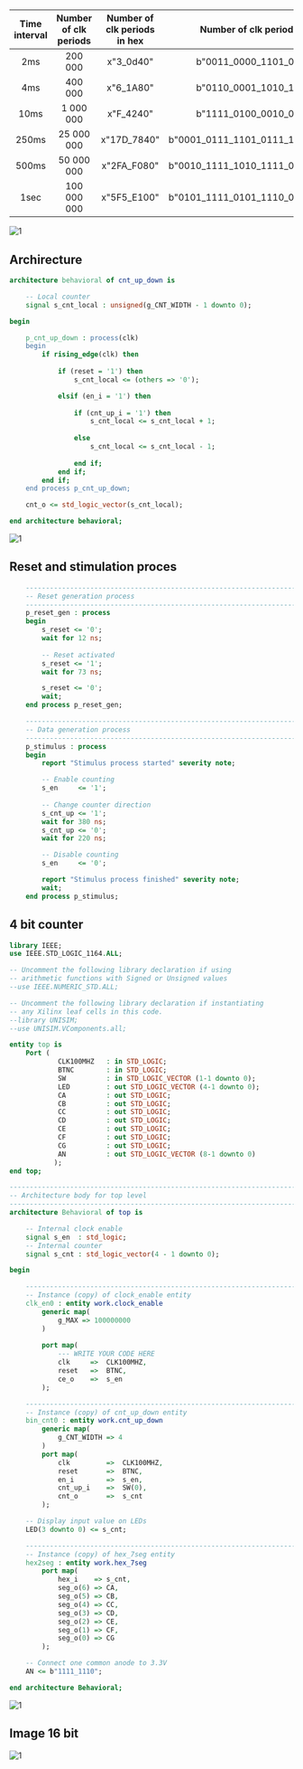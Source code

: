 # 

| **Time interval** | **Number of clk periods** | **Number of clk periods in hex** | **Number of clk periods in binary** |
| :-: | :-: | :-: | :-: |
| 2ms | 200 000 | x"3_0d40" | b"0011_0000_1101_0100_0000" |
| 4ms | 400 000 | x"6_1A80" | b"0110_0001_1010_1000_0000" |
| 10ms | 1 000 000 | x"F_4240" | b"1111_0100_0010_0100_0000" |
| 250ms | 25 000 000 | x"17D_7840" | b"0001_0111_1101_0111_1000_0100_0000" |
| 500ms | 50 000 000 | x"2FA_F080" | b"0010_1111_1010_1111_0000_1000_0000" |
| 1sec | 100 000 000 | x"5F5_E100" | b"0101_1111_0101_1110_0001_0000_0000" |

![1](IMAGES/schema.jpg)

## Archirecture

```vhdl
architecture behavioral of cnt_up_down is

    -- Local counter
    signal s_cnt_local : unsigned(g_CNT_WIDTH - 1 downto 0);

begin

    p_cnt_up_down : process(clk)
    begin
        if rising_edge(clk) then
       
            if (reset = '1') then               
                s_cnt_local <= (others => '0'); 

            elsif (en_i = '1') then  
                 
                if (cnt_up_i = '1') then
                    s_cnt_local <= s_cnt_local + 1;
                    
                else
                    s_cnt_local <= s_cnt_local - 1;
                    
                end if;
            end if;
        end if;
    end process p_cnt_up_down;

    cnt_o <= std_logic_vector(s_cnt_local);

end architecture behavioral;
```

![1](IMAGES/prubeh1counter.PNG)

## Reset and stimulation proces
```vhdl
    --------------------------------------------------------------------
    -- Reset generation process
    --------------------------------------------------------------------
    p_reset_gen : process
    begin
        s_reset <= '0';
        wait for 12 ns;
        
        -- Reset activated
        s_reset <= '1';
        wait for 73 ns;

        s_reset <= '0';
        wait;
    end process p_reset_gen;

    --------------------------------------------------------------------
    -- Data generation process
    --------------------------------------------------------------------
    p_stimulus : process
    begin
        report "Stimulus process started" severity note;

        -- Enable counting
        s_en     <= '1';
        
        -- Change counter direction
        s_cnt_up <= '1';
        wait for 380 ns;
        s_cnt_up <= '0';
        wait for 220 ns;

        -- Disable counting
        s_en     <= '0';

        report "Stimulus process finished" severity note;
        wait;
    end process p_stimulus;
```

## 4 bit counter

```vhdl
library IEEE;
use IEEE.STD_LOGIC_1164.ALL;

-- Uncomment the following library declaration if using
-- arithmetic functions with Signed or Unsigned values
--use IEEE.NUMERIC_STD.ALL;

-- Uncomment the following library declaration if instantiating
-- any Xilinx leaf cells in this code.
--library UNISIM;
--use UNISIM.VComponents.all;

entity top is
    Port ( 
            CLK100MHZ   : in STD_LOGIC;
            BTNC        : in STD_LOGIC;
            SW          : in STD_LOGIC_VECTOR (1-1 downto 0);
            LED         : out STD_LOGIC_VECTOR (4-1 downto 0);
            CA          : out STD_LOGIC;
            CB          : out STD_LOGIC;
            CC          : out STD_LOGIC;
            CD          : out STD_LOGIC;
            CE          : out STD_LOGIC;
            CF          : out STD_LOGIC;
            CG          : out STD_LOGIC;
            AN          : out STD_LOGIC_VECTOR (8-1 downto 0)
           );
end top;

------------------------------------------------------------------------
-- Architecture body for top level
------------------------------------------------------------------------
architecture Behavioral of top is

    -- Internal clock enable
    signal s_en  : std_logic;
    -- Internal counter
    signal s_cnt : std_logic_vector(4 - 1 downto 0);

begin

    --------------------------------------------------------------------
    -- Instance (copy) of clock_enable entity
    clk_en0 : entity work.clock_enable
        generic map(
            g_MAX => 100000000
        )
        
        port map(
            --- WRITE YOUR CODE HERE
            clk     =>  CLK100MHZ,
            reset   =>  BTNC,
            ce_o    =>  s_en
        );

    --------------------------------------------------------------------
    -- Instance (copy) of cnt_up_down entity
    bin_cnt0 : entity work.cnt_up_down
        generic map(
            g_CNT_WIDTH => 4
        )
        port map(
            clk         =>  CLK100MHZ,
            reset       =>  BTNC,
            en_i        =>  s_en,
            cnt_up_i    =>  SW(0),
            cnt_o       =>  s_cnt  
        );

    -- Display input value on LEDs
    LED(3 downto 0) <= s_cnt;

    --------------------------------------------------------------------
    -- Instance (copy) of hex_7seg entity
    hex2seg : entity work.hex_7seg
        port map(
            hex_i    => s_cnt,
            seg_o(6) => CA,
            seg_o(5) => CB,
            seg_o(4) => CC,
            seg_o(3) => CD,
            seg_o(2) => CE,
            seg_o(1) => CF,
            seg_o(0) => CG
        );

    -- Connect one common anode to 3.3V
    AN <= b"1111_1110";

end architecture Behavioral;
```

![1](IMAGES/blokschema4bit.PNG)

## Image 16 bit
![1](IMAGES/blokschema16bit.PNG)

